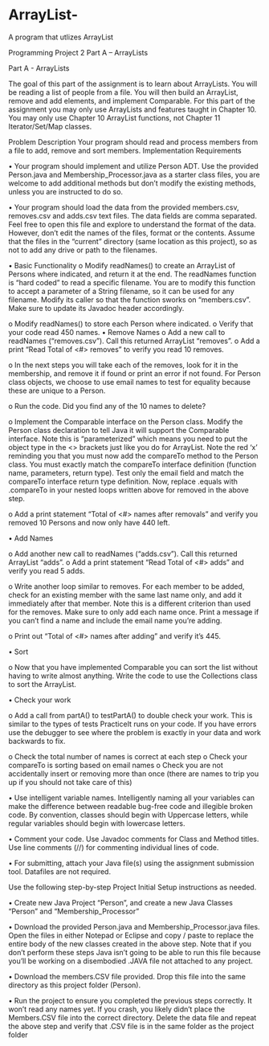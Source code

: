 # ArrayList-
A program that utlizes ArrayList

Programming Project 2 Part A – ArrayLists

Part A - ArrayLists

The goal of this part of the assignment is to learn about ArrayLists. You will be reading a list of people
from a file. You will then build an ArrayList, remove and add elements, and implement Comparable.
For this part of the assignment you may only use ArrayLists and features taught in Chapter 10. You may
only use Chapter 10 ArrayList functions, not Chapter 11 Iterator/Set/Map classes.

Problem Description
Your program should read and process members from a file to add, remove and sort members.
Implementation Requirements

• Your program should implement and utilize Person ADT. Use the provided Person.java and
Membership_Processor.java as a starter class files, you are welcome to add additional methods
but don’t modify the existing methods, unless you are instructed to do so.

• Your program should load the data from the provided members.csv, removes.csv and adds.csv
text files. The data fields are comma separated. Feel free to open this file and explore to
understand the format of the data. However, don’t edit the names of the files, format or the
contents. Assume that the files in the “current” directory (same location as this project), so as not
to add any drive or path to the filenames.

• Basic Functionality
o Modify readNames() to create an ArrayList of Persons where indicated, and return it at
the end. The readNames function is “hard coded” to read a specific filename. You are to
modify this function to accept a parameter of a String filename, so it can be used for any
filename. Modify its caller so that the function sworks on “members.csv”. Make sure to
update its Javadoc header accordingly.

o Modify readNames() to store each Person where indicated.
o Verify that your code read 450 names.
• Remove Names
o Add a new call to readNames (“removes.csv”). Call this returned ArrayList “removes”.
o Add a print “Read Total of <#> removes” to verify you read 10 removes.

o In the next steps you will take each of the removes, look for it in the membership, and
remove it if found or print an error if not found. For Person class objects, we choose to
use email names to test for equality because these are unique to a Person.

o Run the code. Did you find any of the 10 names to delete?

o Implement the Comparable interface on the Person class. Modify the Person class
declaration to tell Java it will support the Comparable interface. Note this is
“parameterized” which means you need to put the object type in the <> brackets just like
you do for ArrayList. Note the red ‘x’ reminding you that you must now add the
compareTo method to the Person class. You must exactly match the compareTo interface
definition (function name, parameters, return type). Test only the email field and match
the compareTo interface return type definition. Now, replace .equals with .compareTo in
your nested loops written above for removed in the above step.

o Add a print statement “Total of <#> names after removals” and verify you removed 10
Persons and now only have 440 left.

• Add Names

o Add another new call to readNames (“adds.csv”). Call this returned ArrayList “adds”.
o Add a print statement “Read Total of <#> adds” and verify you read 5 adds.

o Write another loop similar to removes. For each member to be added, check for an
existing member with the same last name only, and add it immediately after that
member. Note this is a different criterion than used for the removes. Make sure to only
add each name once. Print a message if you can’t find a name and include the email
name you’re adding.

o Print out “Total of <#> names after adding” and verify it’s 445.

• Sort

o Now that you have implemented Comparable you can sort the list without having to
write almost anything. Write the code to use the Collections class to sort the ArrayList.

• Check your work

o Add a call from partA() to testPartA() to double check your work. This is similar to the
types of tests PracticeIt runs on your code. If you have errors use the debugger to see
where the problem is exactly in your data and work backwards to fix.

o Check the total number of names is correct at each step
o Check your compareTo is sorting based on email names
o Check you are not accidentally insert or removing more than once (there are names to
trip you up if you should not take care of this)

• Use intelligent variable names. Intelligently naming all your variables can make the difference
between readable bug-free code and illegible broken code. By convention, classes should begin
with Uppercase letters, while regular variables should begin with lowercase letters.

• Comment your code. Use Javadoc comments for Class and Method titles. Use line comments (//)
for commenting individual lines of code.

• For submitting, attach your Java file(s) using the assignment submission tool. Datafiles are not
required.

Use the following step-by-step Project Initial Setup instructions as needed.

• Create new Java Project “Person”, and create a new Java Classes “Person” and
“Membership_Processor”

• Download the provided Person.java and Membership_Processor.java files. Open the files in
either Notepad or Eclipse and copy / paste to replace the entire body of the new classes created
in the above step. Note that if you don’t perform these steps Java isn’t going to be able to run
this file because you’ll be working on a disembodied .JAVA file not attached to any project.

• Download the members.CSV file provided. Drop this file into the same directory as this project
folder (Person).

• Run the project to ensure you completed the previous steps correctly. It won’t read any names
yet. If you crash, you likely didn’t place the Members.CSV file into the correct directory. Delete
the data file and repeat the above step and verify that .CSV file is in the same folder as the
project folder
